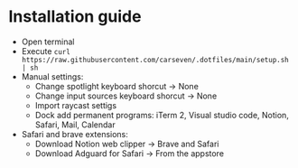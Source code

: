 # Installation guide
* Open terminal
* Execute 
    ```curl https://raw.githubusercontent.com/carseven/.dotfiles/main/setup.sh | sh```
* Manual settings:
    <!-- Preferences > Keyboard > Shortcuts -->
    * Change spotlight keyboard shorcut -> None
    * Change input sources keyboard shorcut -> None
    * Import raycast settigs
    * Dock add permanent programs: iTerm 2, Visual studio code, Notion, Safari, Mail, Calendar
* Safari and brave extensions:
    * Download Notion web clipper -> Brave and Safari
    * Download Adguard for Safari -> From the appstore